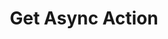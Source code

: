 ---
title: Get Async Action
type: endpoint
category: 639ba2628407100061f5faac
slug: get-async-action
parentDoc: 639ba2658407100061f5fabf
hidden: false
order: 2
---